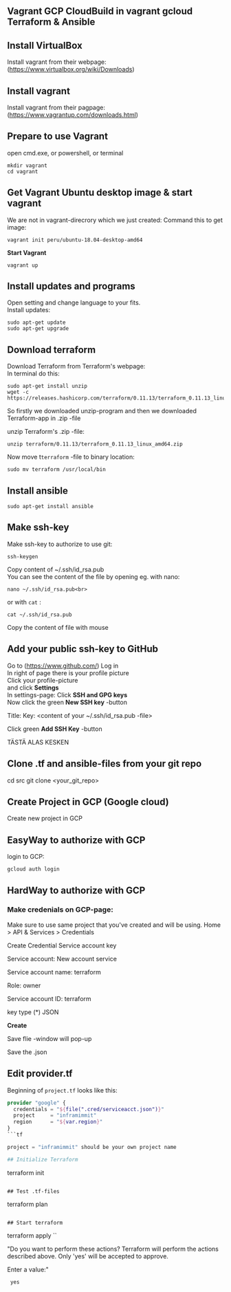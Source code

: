 
## Vagrant GCP CloudBuild in vagrant gcloud Terraform & Ansible

## Install VirtualBox

Install vagrant from their webpage:
(https://www.virtualbox.org/wiki/Downloads)

## Install vagrant

Install vagrant from their pagpage:
(https://www.vagrantup.com/downloads.html)


## Prepare to use Vagrant

open cmd.exe, or powershell, or terminal

```
mkdir vagrant
cd vagrant
```

## Get Vagrant Ubuntu desktop image & start vagrant

We are not in vagrant-direcrory which we just created:
Command this to get image:

```
vagrant init peru/ubuntu-18.04-desktop-amd64
```
**Start Vagrant**

```
vagrant up
```

## Install updates and programs

Open setting and change language to your fits.<br>
Install updates: <br>
```
sudo apt-get update
sudo apt-get upgrade
```
## Download terraform

Download Terraform from Terraform's webpage: <br>
In terminal do this: <br>
```
sudo apt-get install unzip
wget -c https://releases.hashicorp.com/terraform/0.11.13/terraform_0.11.13_linux_amd64.zip
```

So firstly we downloaded unzip-program and then we downloaded Terraform-app in .zip -file

unzip Terraform's .zip -file: <br>
```
unzip terraform/0.11.13/terraform_0.11.13_linux_amd64.zip
```

Now move t```terraform``` -file to binary location:<br>
```
sudo mv terraform /usr/local/bin
```

## Install ansible

```
sudo apt-get install ansible
```

## Make ssh-key

Make ssh-key to authorize to use git:

```
ssh-keygen
```

Copy content of ~/.ssh/id_rsa.pub <br>
You can see the content of the file by opening eg. with nano: <br>
```
nano ~/.ssh/id_rsa.pub<br>
``` 
or with ```cat``` : <br>
```
cat ~/.ssh/id_rsa.pub
```

Copy the content of file with mouse

## Add your public ssh-key to GitHub

Go to (https://www.github.com/)
Log in <br>
In right of page there is your profile picture<br>
Click your profile-picture<br>
and click **Settings** <br>
In settings-page:
Click **SSH and GPG keys** <br>
Now click the green **New SSH key** -button <br>

Title:
    <enter name of your computer here>
Key:
    <content of your ~/.ssh/id_rsa.pub -file>

Click green **Add SSH Key** -button

TÄSTÄ ALAS KESKEN
## Clone .tf and ansible-files from your git repo

cd src
git clone <your_git_repo>

## Create Project in GCP (Google cloud)

Create new project in GCP


## EasyWay to authorize with GCP

login to GCP:

```
gcloud auth login
```

## HardWay to authorize with GCP

### Make credenials on GCP-page:

Make sure to use same project that you've created and will be using.
Home > API & Services > Credentials

Create Credential
Service account key

Service account:
    New account service

Service account name:
    terraform

Role:
    owner

Service account ID:
    terraform

key type
(*) JSON

**Create**

Save flie -window will pop-up

Save the .json

## Edit provider.tf

Beginning of ```project.tf``` looks like this:

```tf
provider "google" {
  credentials = "${file(".cred/serviceacct.json")}"
  project     = "inframimmit"
  region      = "${var.region}"
}
```tf

project = "inframimmit" should be your own project name

## Initialize Terraform

```
terraform init
```

## Test .tf-files

```
terraform plan
```

## Start terraform

```
terraform apply
``

"Do you want to perform these actions?
  Terraform will perform the actions described above.
  Only 'yes' will be accepted to approve.

  Enter a value:"

``` yes```


